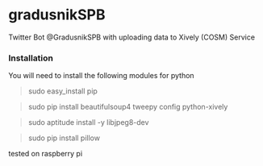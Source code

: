 gradusnikSPB
============

Twitter Bot @GradusnikSPB with uploading data to Xively (COSM) Service

### Installation

You will need to install the following modules for python
> sudo easy_install pip

> sudo pip install beautifulsoup4 tweepy config python-xively

> sudo aptitude install -y libjpeg8-dev

> sudo pip install pillow

tested on raspberry pi
